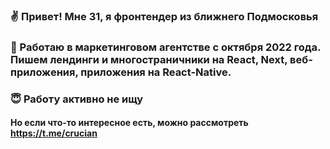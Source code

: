 ### ✌ Привет! Мне 31, я фронтендер из ближнего Подмосковья
### 🤪 Работаю в маркетинговом агентстве с октября 2022 года. Пишем лендинги и многостраничники на React, Next, веб-приложения, приложения на React-Native.
### 😇 Работу активно не ищу
#### Но если что-то интересное есть, можно рассмотреть https://t.me/crucian
